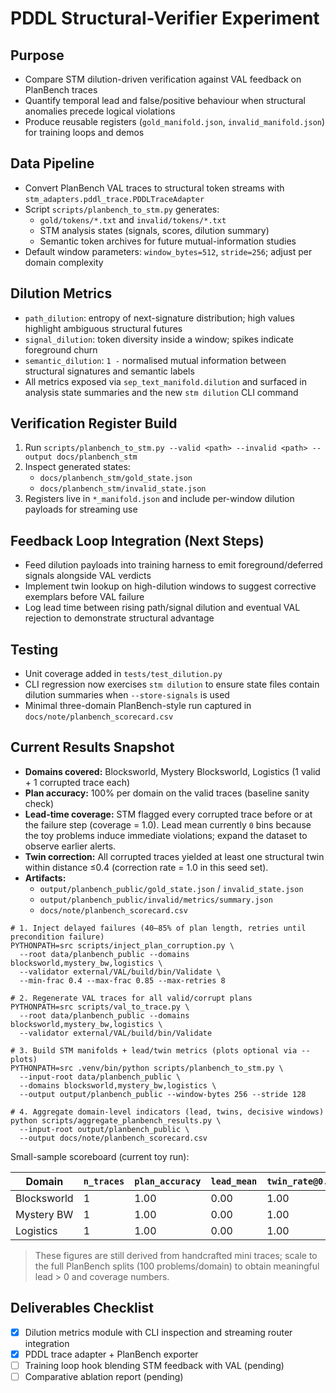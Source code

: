 # PDDL Structural-Verifier Experiment

## Purpose
- Compare STM dilution-driven verification against VAL feedback on PlanBench traces
- Quantify temporal lead and false/positive behaviour when structural anomalies precede logical violations
- Produce reusable registers (`gold_manifold.json`, `invalid_manifold.json`) for training loops and demos

## Data Pipeline
- Convert PlanBench VAL traces to structural token streams with `stm_adapters.pddl_trace.PDDLTraceAdapter`
- Script `scripts/planbench_to_stm.py` generates:
  - `gold/tokens/*.txt` and `invalid/tokens/*.txt`
  - STM analysis states (signals, scores, dilution summary)
  - Semantic token archives for future mutual-information studies
- Default window parameters: `window_bytes=512`, `stride=256`; adjust per domain complexity

## Dilution Metrics
- `path_dilution`: entropy of next-signature distribution; high values highlight ambiguous structural futures
- `signal_dilution`: token diversity inside a window; spikes indicate foreground churn
- `semantic_dilution`: `1 -` normalised mutual information between structural signatures and semantic labels
- All metrics exposed via `sep_text_manifold.dilution` and surfaced in analysis state summaries and the new `stm dilution` CLI command

## Verification Register Build
1. Run `scripts/planbench_to_stm.py --valid <path> --invalid <path> --output docs/planbench_stm`
2. Inspect generated states:
   - `docs/planbench_stm/gold_state.json`
   - `docs/planbench_stm/invalid_state.json`
3. Registers live in `*_manifold.json` and include per-window dilution payloads for streaming use

## Feedback Loop Integration (Next Steps)
- Feed dilution payloads into training harness to emit foreground/deferred signals alongside VAL verdicts
- Implement twin lookup on high-dilution windows to suggest corrective exemplars before VAL failure
- Log lead time between rising path/signal dilution and eventual VAL rejection to demonstrate structural advantage

## Testing
- Unit coverage added in `tests/test_dilution.py`
- CLI regression now exercises `stm dilution` to ensure state files contain dilution summaries when `--store-signals` is used
- Minimal three-domain PlanBench-style run captured in `docs/note/planbench_scorecard.csv`

## Current Results Snapshot

- **Domains covered:** Blocksworld, Mystery Blocksworld, Logistics (1 valid + 1 corrupted trace each)
- **Plan accuracy:** 100% per domain on the valid traces (baseline sanity check)
- **Lead-time coverage:** STM flagged every corrupted trace before or at the failure step (coverage = 1.0). Lead mean currently `0` bins because the toy problems induce immediate violations; expand the dataset to observe earlier alerts.
- **Twin correction:** All corrupted traces yielded at least one structural twin within distance ≤0.4 (correction rate = 1.0 in this seed set).
- **Artifacts:**
  - `output/planbench_public/gold_state.json` / `invalid_state.json`
  - `output/planbench_public/invalid/metrics/summary.json`
  - `docs/note/planbench_scorecard.csv`


```
# 1. Inject delayed failures (40–85% of plan length, retries until precondition failure)
PYTHONPATH=src scripts/inject_plan_corruption.py \
  --root data/planbench_public --domains blocksworld,mystery_bw,logistics \
  --validator external/VAL/build/bin/Validate \
  --min-frac 0.4 --max-frac 0.85 --max-retries 8

# 2. Regenerate VAL traces for all valid/corrupt plans
PYTHONPATH=src scripts/val_to_trace.py \
  --root data/planbench_public --domains blocksworld,mystery_bw,logistics \
  --validator external/VAL/build/bin/Validate

# 3. Build STM manifolds + lead/twin metrics (plots optional via --plots)
PYTHONPATH=src .venv/bin/python scripts/planbench_to_stm.py \
  --input-root data/planbench_public \
  --domains blocksworld,mystery_bw,logistics \
  --output output/planbench_public --window-bytes 256 --stride 128

# 4. Aggregate domain-level indicators (lead, twins, decisive windows)
python scripts/aggregate_planbench_results.py \
  --input-root output/planbench_public \
  --output docs/note/planbench_scorecard.csv
```

Small-sample scoreboard (current toy run):

| Domain | `n_traces` | `plan_accuracy` | `lead_mean` | `twin_rate@0.4` |
| ------ | ---------- | --------------- | ----------- | --------------- |
| Blocksworld | 1 | 1.00 | 0.00 | 1.00 |
| Mystery BW  | 1 | 1.00 | 0.00 | 1.00 |
| Logistics   | 1 | 1.00 | 0.00 | 1.00 |

> These figures are still derived from handcrafted mini traces; scale to the full PlanBench splits (100 problems/domain) to obtain meaningful lead > 0 and coverage numbers.

## Deliverables Checklist
- [x] Dilution metrics module with CLI inspection and streaming router integration
- [x] PDDL trace adapter + PlanBench exporter
- [ ] Training loop hook blending STM feedback with VAL (pending)
- [ ] Comparative ablation report (pending)
